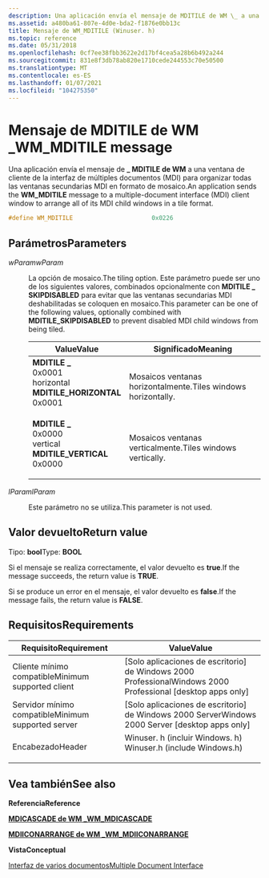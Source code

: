 ```yaml
---
description: Una aplicación envía el mensaje de MDITILE de WM \_ a una ventana de cliente de la interfaz de múltiples documentos (MDI) para organizar todas las ventanas secundarias MDI en formato de mosaico.
ms.assetid: a480ba61-807e-4d0e-bda2-f1876e0bb13c
title: Mensaje de WM_MDITILE (Winuser. h)
ms.topic: reference
ms.date: 05/31/2018
ms.openlocfilehash: 0cf7ee38fbb3622e2d17bf4cea5a28b6b492a244
ms.sourcegitcommit: 831e8f3db78ab820e1710cede244553c70e50500
ms.translationtype: MT
ms.contentlocale: es-ES
ms.lasthandoff: 01/07/2021
ms.locfileid: "104275350"
---
```

# <a name="wm_mditile-message"></a><span data-ttu-id="3be89-103">Mensaje de MDITILE de WM \_</span><span class="sxs-lookup"><span data-stu-id="3be89-103">WM\_MDITILE message</span></span>

<span data-ttu-id="3be89-104">Una aplicación envía el mensaje de **\_ MDITILE de WM** a una ventana de cliente de la interfaz de múltiples documentos (MDI) para organizar todas las ventanas secundarias MDI en formato de mosaico.</span><span class="sxs-lookup"><span data-stu-id="3be89-104">An application sends the **WM\_MDITILE** message to a multiple-document interface (MDI) client window to arrange all of its MDI child windows in a tile format.</span></span>


```C++
#define WM_MDITILE                      0x0226
```



## <a name="parameters"></a><span data-ttu-id="3be89-105">Parámetros</span><span class="sxs-lookup"><span data-stu-id="3be89-105">Parameters</span></span>

<dl> <dt>

<span data-ttu-id="3be89-106">*wParam*</span><span class="sxs-lookup"><span data-stu-id="3be89-106">*wParam*</span></span> 
</dt> <dd>

<span data-ttu-id="3be89-107">La opción de mosaico.</span><span class="sxs-lookup"><span data-stu-id="3be89-107">The tiling option.</span></span> <span data-ttu-id="3be89-108">Este parámetro puede ser uno de los siguientes valores, combinados opcionalmente con **MDITILE \_ SKIPDISABLED** para evitar que las ventanas secundarias MDI deshabilitadas se coloquen en mosaico.</span><span class="sxs-lookup"><span data-stu-id="3be89-108">This parameter can be one of the following values, optionally combined with **MDITILE\_SKIPDISABLED** to prevent disabled MDI child windows from being tiled.</span></span>



| <span data-ttu-id="3be89-109">Value</span><span class="sxs-lookup"><span data-stu-id="3be89-109">Value</span></span>                                                                                                                                                                                                                                    | <span data-ttu-id="3be89-110">Significado</span><span class="sxs-lookup"><span data-stu-id="3be89-110">Meaning</span></span>                                |
|------------------------------------------------------------------------------------------------------------------------------------------------------------------------------------------------------------------------------------------|----------------------------------------|
| <span id="MDITILE_HORIZONTAL"></span><span id="mditile_horizontal"></span><dl> <span data-ttu-id="3be89-111"><dt>**MDITILE \_**</dt> <dt>0x0001</dt> horizontal</span><span class="sxs-lookup"><span data-stu-id="3be89-111"><dt>**MDITILE\_HORIZONTAL**</dt> <dt>0x0001</dt></span></span> </dl> | <span data-ttu-id="3be89-112">Mosaicos ventanas horizontalmente.</span><span class="sxs-lookup"><span data-stu-id="3be89-112">Tiles windows horizontally.</span></span><br/> |
| <span id="MDITILE_VERTICAL"></span><span id="mditile_vertical"></span><dl> <span data-ttu-id="3be89-113"><dt>**MDITILE \_**</dt> <dt>0x0000</dt> vertical</span><span class="sxs-lookup"><span data-stu-id="3be89-113"><dt>**MDITILE\_VERTICAL**</dt> <dt>0x0000</dt></span></span> </dl>       | <span data-ttu-id="3be89-114">Mosaicos ventanas verticalmente.</span><span class="sxs-lookup"><span data-stu-id="3be89-114">Tiles windows vertically.</span></span><br/>   |



 

</dd> <dt>

<span data-ttu-id="3be89-115">*lParam*</span><span class="sxs-lookup"><span data-stu-id="3be89-115">*lParam*</span></span> 
</dt> <dd>

<span data-ttu-id="3be89-116">Este parámetro no se utiliza.</span><span class="sxs-lookup"><span data-stu-id="3be89-116">This parameter is not used.</span></span>

</dd> </dl>

## <a name="return-value"></a><span data-ttu-id="3be89-117">Valor devuelto</span><span class="sxs-lookup"><span data-stu-id="3be89-117">Return value</span></span>

<span data-ttu-id="3be89-118">Tipo: **bool**</span><span class="sxs-lookup"><span data-stu-id="3be89-118">Type: **BOOL**</span></span>

<span data-ttu-id="3be89-119">Si el mensaje se realiza correctamente, el valor devuelto es **true**.</span><span class="sxs-lookup"><span data-stu-id="3be89-119">If the message succeeds, the return value is **TRUE**.</span></span>

<span data-ttu-id="3be89-120">Si se produce un error en el mensaje, el valor devuelto es **false**.</span><span class="sxs-lookup"><span data-stu-id="3be89-120">If the message fails, the return value is **FALSE**.</span></span>

## <a name="requirements"></a><span data-ttu-id="3be89-121">Requisitos</span><span class="sxs-lookup"><span data-stu-id="3be89-121">Requirements</span></span>



| <span data-ttu-id="3be89-122">Requisito</span><span class="sxs-lookup"><span data-stu-id="3be89-122">Requirement</span></span> | <span data-ttu-id="3be89-123">Value</span><span class="sxs-lookup"><span data-stu-id="3be89-123">Value</span></span> |
|-------------------------------------|----------------------------------------------------------------------------------------------------------|
| <span data-ttu-id="3be89-124">Cliente mínimo compatible</span><span class="sxs-lookup"><span data-stu-id="3be89-124">Minimum supported client</span></span><br/> | <span data-ttu-id="3be89-125">\[Solo aplicaciones de escritorio\] de Windows 2000 Professional</span><span class="sxs-lookup"><span data-stu-id="3be89-125">Windows 2000 Professional \[desktop apps only\]</span></span><br/>                                               |
| <span data-ttu-id="3be89-126">Servidor mínimo compatible</span><span class="sxs-lookup"><span data-stu-id="3be89-126">Minimum supported server</span></span><br/> | <span data-ttu-id="3be89-127">\[Solo aplicaciones de escritorio\] de Windows 2000 Server</span><span class="sxs-lookup"><span data-stu-id="3be89-127">Windows 2000 Server \[desktop apps only\]</span></span><br/>                                                     |
| <span data-ttu-id="3be89-128">Encabezado</span><span class="sxs-lookup"><span data-stu-id="3be89-128">Header</span></span><br/>                   | <dl> <span data-ttu-id="3be89-129"><dt>Winuser. h (incluir Windows. h)</dt></span><span class="sxs-lookup"><span data-stu-id="3be89-129"><dt>Winuser.h (include Windows.h)</dt></span></span> </dl> |



## <a name="see-also"></a><span data-ttu-id="3be89-130">Vea también</span><span class="sxs-lookup"><span data-stu-id="3be89-130">See also</span></span>

<dl> <dt>

<span data-ttu-id="3be89-131">**Referencia**</span><span class="sxs-lookup"><span data-stu-id="3be89-131">**Reference**</span></span>
</dt> <dt>

[<span data-ttu-id="3be89-132">**MDICASCADE de WM \_**</span><span class="sxs-lookup"><span data-stu-id="3be89-132">**WM\_MDICASCADE**</span></span>](wm-mdicascade.md)
</dt> <dt>

[<span data-ttu-id="3be89-133">**MDIICONARRANGE de WM \_**</span><span class="sxs-lookup"><span data-stu-id="3be89-133">**WM\_MDIICONARRANGE**</span></span>](wm-mdiiconarrange.md)
</dt> <dt>

<span data-ttu-id="3be89-134">**Vista**</span><span class="sxs-lookup"><span data-stu-id="3be89-134">**Conceptual**</span></span>
</dt> <dt>

[<span data-ttu-id="3be89-135">Interfaz de varios documentos</span><span class="sxs-lookup"><span data-stu-id="3be89-135">Multiple Document Interface</span></span>](multiple-document-interface.md)
</dt> </dl>

 

 




